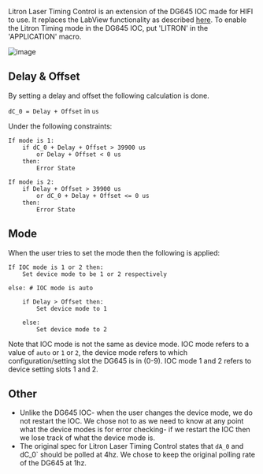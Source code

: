 Litron Laser Timing Control is an extension of the DG645 IOC made for HIFI to use. It replaces the LabView functionality as described [here](https://github.com/ISISComputingGroup/IBEX/issues/6089#issuecomment-2102423879). To enable the Litron Timing mode in the DG645 IOC, put 'LITRON' in the 'APPLICATION' macro.

![image](https://github.com/user-attachments/assets/54ddca66-99a6-4e71-94cc-713110807a5f)

## Delay & Offset

By setting a delay and offset the following calculation is done. 

`dC_0 = Delay + Offset` in `us`

Under the following constraints:

```
If mode is 1:
    if dC_0 + Delay + Offset > 39900 us
        or Delay + Offset < 0 us
    then:
        Error State
  
If mode is 2:
    if Delay + Offset > 39900 us
        or dC_0 + Delay + Offset <= 0 us
    then:
        Error State
```

## Mode

When the user tries to set the mode then the following is applied:

```
If IOC mode is 1 or 2 then:
    Set device mode to be 1 or 2 respectively

else: # IOC mode is auto

    if Delay > Offset then:
        Set device mode to 1

    else:
        Set device mode to 2
```
Note that IOC mode is not the same as device mode. IOC mode refers to a value of `auto` or `1` or `2`, the device mode refers to which configuration/setting slot the DG645 is in (0-9). IOC mode 1 and 2 refers to device setting slots 1 and 2.

## Other
- Unlike the DG645 IOC- when the user changes the device mode, we do not restart the IOC. We chose not to as we need to know at any point what the device modes is for error checking- if we restart the IOC then we lose track of what the device mode is.
- The original spec for Litron Laser Timing Control states that `dA_0` and dC_0` should be polled at 4hz. We chose to keep the original polling rate of the DG645 at 1hz.
